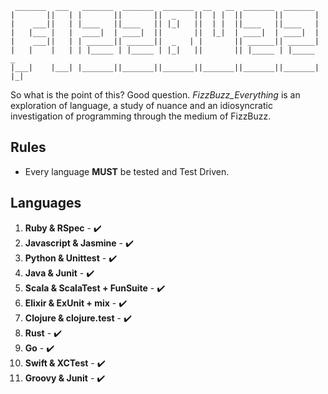 ```
 _______  ___   _______  _______  _______  __   __  _______  _______
|       ||   | |       ||       ||  _    ||  | |  ||       ||       |
|    ___||   | |____   ||____   || |_|   ||  | |  ||____   ||____   |
|   |___ |   |  ____|  | ____|  ||       ||  |_|  | ____|  | ____|  |
|    ___||   | | ______|| ______||  _   | |       || ______|| ______|
|   |    |   | | |_____ | |_____ | |_|   ||       || |_____ | |_____   _
|___|    |___| |_______||_______||_______||_______||_______||_______| |_|
```

So what is the point of this? Good question. *FizzBuzz_Everything* is an exploration of language, a study of nuance and an idiosyncratic investigation of programming through the medium of FizzBuzz.

## Rules

* Every language **MUST** be tested and Test Driven.

## Languages

1. **Ruby & RSpec** - :heavy_check_mark:
2. **Javascript & Jasmine** - :heavy_check_mark:
3. **Python & Unittest** - :heavy_check_mark:
4. **Java & Junit** - :heavy_check_mark:
5. **Scala & ScalaTest + FunSuite** - :heavy_check_mark:
6. **Elixir & ExUnit + mix** - :heavy_check_mark:
7. **Clojure & clojure.test** - :heavy_check_mark:
8. **Rust** - :heavy_check_mark:
9. **Go** - :heavy_check_mark:
10. **Swift & XCTest** - :heavy_check_mark:
11. **Groovy & Junit** - :heavy_check_mark:
